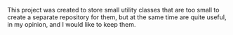 This project was created to store small utility classes that are too small to create a separate repository for them, 
but at the same time are quite useful, in my opinion, and I would like to keep them.